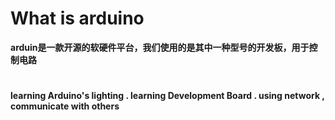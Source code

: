 # What is arduino
**arduin是一款开源的软硬件平台，我们使用的是其中一种型号的开发板，用于控制电路**
#   
**learning  Arduino's lighting . learning Development Board . using network , communicate with others**